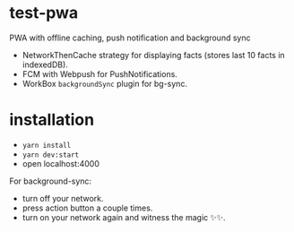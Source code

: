 # test-pwa
PWA with offline caching, push notification and background sync

 - NetworkThenCache strategy for displaying facts (stores last 10 facts in indexedDB).
 - FCM with Webpush for PushNotifications.
 - WorkBox `backgroundSync` plugin for bg-sync.


# installation
 - `yarn install`
 - `yarn dev:start`
 - open localhost:4000

For background-sync:
 - turn off your network.
 - press action button a couple times.
 - turn on your network again and witness the magic ✨✨.
